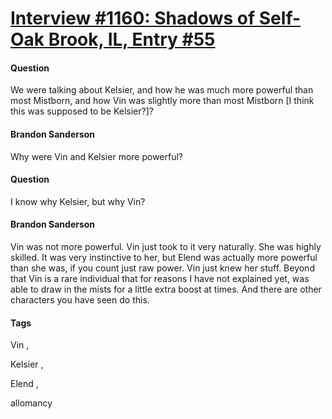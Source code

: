 # [Interview #1160: Shadows of Self-Oak Brook, IL, Entry #55](https://www.theoryland.com/intvmain.php?i=1160#55)

#### Question

We were talking about Kelsier, and how he was much more powerful than most Mistborn, and how Vin was slightly more than most Mistborn [I think this was supposed to be Kelsier?]?

#### Brandon Sanderson

Why were Vin and Kelsier more powerful?

#### Question

I know why Kelsier, but why Vin?

#### Brandon Sanderson

Vin was not more powerful. Vin just took to it very naturally. She was highly skilled. It was very instinctive to her, but Elend was actually more powerful than she was, if you count just raw power. Vin just knew her stuff. Beyond that Vin is a rare individual that for reasons I have not explained yet, was able to draw in the mists for a little extra boost at times. And there are other characters you have seen do this.

#### Tags

Vin
,

Kelsier
,

Elend
,

allomancy

